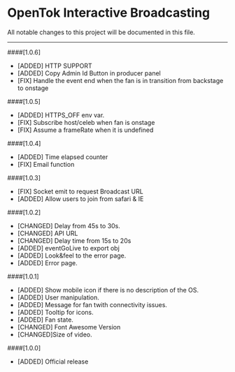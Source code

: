 # OpenTok Interactive Broadcasting
All notable changes to this project will be documented in this file.

--------------------------------------
####[1.0.6]
* [ADDED] HTTP SUPPORT
* [ADDED] Copy Admin Id Button in producer panel
* [FIX] Handle the event end when the fan is in transition from backstage to onstage


####[1.0.5]

* [ADDED] HTTPS_OFF env var.
* [FIX] Subscribe host/celeb when fan is onstage
* [FIX] Assume a frameRate when it is undefined

####[1.0.4]

* [ADDED] Time elapsed counter
* [FIX] Email function

####[1.0.3]

* [FIX] Socket emit to request Broadcast URL
* [ADDED] Allow users to join from safari & IE

####[1.0.2]

* [CHANGED] Delay from 45s to 30s.
* [CHANGED] API URL
* [CHANGED] Delay time from 15s to 20s
* [ADDED] eventGoLive to export obj
* [ADDED] Look&feel to the error page.
* [ADDED] Error page.

####[1.0.1]

* [ADDED] Show mobile icon if there is no description of the OS.
* [ADDED] User manipulation.
* [ADDED] Message for fan twith connectivity issues.
* [ADDED] Tooltip for icons.
* [ADDED] Fan state.
* [CHANGED] Font Awesome Version
* [CHANGED]Size of video.

####[1.0.0]

* [ADDED] Official release
